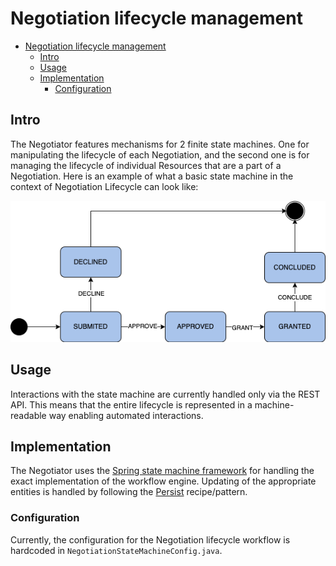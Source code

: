 # Negotiation lifecycle management

<!-- TOC -->
* [Negotiation lifecycle management](#negotiation-lifecycle-management)
  * [Intro](#intro)
  * [Usage](#usage)
  * [Implementation](#implementation)
    * [Configuration](#configuration)
<!-- TOC -->
## Intro
The Negotiator features mechanisms for 2 finite state machines.
One for manipulating the lifecycle of each Negotiation, and the second
one is for managing the lifecycle of individual Resources that are a part of a Negotiation.
Here is an example of what a basic state machine in the context of Negotiation Lifecycle can look like:

![State machine example](negotiation_state_machine.png)
## Usage
Interactions with the state machine are currently handled only via the REST API.
This means that the entire lifecycle is represented in a machine-readable way enabling automated interactions.

## Implementation
The Negotiator uses the [Spring state machine framework](https://docs.spring.io/spring-statemachine/docs/current/reference/#preface)
for handling the exact implementation of the workflow engine. Updating of the appropriate entities is handled
by following the [Persist](https://docs.spring.io/spring-statemachine/docs/current/reference/#statemachine-recipes-persist)
recipe/pattern.

### Configuration
Currently,
the configuration for the Negotiation lifecycle workflow is hardcoded in `NegotiationStateMachineConfig.java`.
